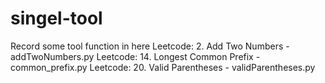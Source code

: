 # singel-tool
Record some tool function in here
Leetcode: 2. Add Two Numbers - addTwoNumbers.py
Leetcode: 14. Longest Common Prefix - common_prefix.py
Leetcode: 20. Valid Parentheses - validParentheses.py
